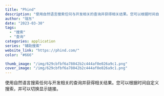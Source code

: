 ```yaml
---
title: "Phind"
description: "使用自然语言搜索任何与开发相关的查询并获得相关结果。您可以根据时间自定义搜索，并可以切换显示链接。"
author: "瑞东"
date: "2023-03-30"
tags:
  - "搜索"
  - "查询"
categories: application
series: "辅助搜索"
website_link: "https://phind.com/"
color: "#666"

thumb_image: "/img/629cbfbf6a78042b2c444af0e026a9c1.png"
cover_image: "/img/629cbfbf6a78042b2c444af0e026a9c1.png"
---
```


使用自然语言搜索任何与开发相关的查询并获得相关结果。您可以根据时间自定义搜索，并可以切换显示链接。